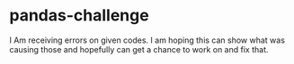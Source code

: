 # pandas-challenge
I Am receiving errors on given codes. I am hoping this can show what was causing those and hopefully can get a chance to work on and fix that. 
